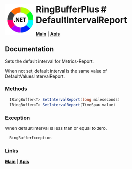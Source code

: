 # <img align="left" width="100" height="100" src="./images/icon.png"> RingBufferPlus #  DefaultIntervalReport

[**Main**](index.md#help) | 
[**Apis**](index.md#apis)

## Documentation
Sets the default interval for Metrics-Report. 

When not set,  default interval is the same value of DefaultValues.IntervalReport.

### Methods

```csharp
  IRingBuffer<T> SetIntervalReport(long mileseconds)
  IRingBuffer<T> SetIntervalReport(TimeSpan value)
``` 

### Exception

When default interval is less than or equal to zero.

```csharp
  RingBufferException
``` 

### Links
[**Main**](index.md#help) | 
[**Apis**](index.md#apis)
